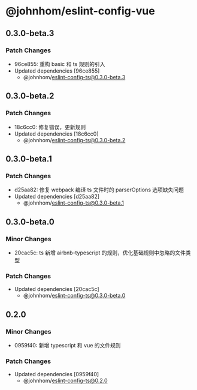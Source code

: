 # @johnhom/eslint-config-vue

## 0.3.0-beta.3

### Patch Changes

- 96ce855: 重构 basic 和 ts 规则的引入
- Updated dependencies [96ce855]
  - @johnhom/eslint-config-ts@0.3.0-beta.3

## 0.3.0-beta.2

### Patch Changes

- 18c6cc0: 修复错误，更新规则
- Updated dependencies [18c6cc0]
  - @johnhom/eslint-config-ts@0.3.0-beta.2

## 0.3.0-beta.1

### Patch Changes

- d25aa82: 修复 webpack 编译 ts 文件时的 parserOptions 选项缺失问题
- Updated dependencies [d25aa82]
  - @johnhom/eslint-config-ts@0.3.0-beta.1

## 0.3.0-beta.0

### Minor Changes

- 20cac5c: ts 新增 airbnb-typescript 的规则，优化基础规则中忽略的文件类型

### Patch Changes

- Updated dependencies [20cac5c]
  - @johnhom/eslint-config-ts@0.3.0-beta.0

## 0.2.0

### Minor Changes

- 0959f40: 新增 typescript 和 vue 的文件规则

### Patch Changes

- Updated dependencies [0959f40]
  - @johnhom/eslint-config-ts@0.2.0
